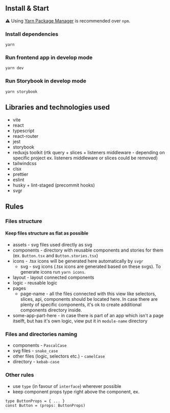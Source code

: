 ## Install & Start

⚠️ Using [Yarn Package Manager](https://yarnpkg.com) is recommended over `npm`.

### Install dependencies

```shell
yarn
```

### Run frontend app in develop mode

```shell
yarn dev
```

### Run Storybook in develop mode

```shell
yarn storybook
```

## Libraries and technologies used

- vite
- react
- typescript
- react-router
- jest
- storybook
- reduxjs toolkit (rtk query + slices + listeners middleware - depending on specific project ex. listeners middleware or slices could be removed)
- tailwindcss
- clsx
- prettier
- eslint
- husky + lint-staged (precommit hooks)
- svgr

## Rules

### Files structure

#### Keep files structure as flat as possible

- assets - svg files used directly as svg
- components - directory with reusable components and stories for them (ex. `Button.tsx` and `Button.stories.tsx`)
- icons - .tsx icons will be generated here automatically by `svgr`
  - svg - svg icons (.tsx icons are generated based on these svgs). To generate icons run `yarn icons`.
- layout - layout connected components
- logic - reusable logic
- pages
  - page-name - all the files connected with this view like selectors, slices, api, components should be located here. In case there are plenty of specific components, it's ok to create additional components directory inside.
- some-app-part-here - in case there is part of an app which isn't a page itselft, but has it's own logic, view put it in `module-name` directory

### Files and directories naming

- components - `PascalCase`
- svg files - `snake_case`
- other files (logic, selectors etc.) - `camelCase`
- directory - `kebab-case`

### Other rules

- use `type` (in favour of `interface`) wherever possible
- keep component props type right above the component, ex.

```
type ButtonProps = { ... }
const Button = (props: ButtonProps)
```
